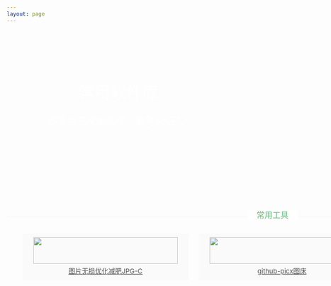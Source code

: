 ```yaml
---
layout: page
---
```

<style>
.grace-color-white{color:#FFF;}
.grace-color-main{color:#2F4056;}
.grace-color-green{color:#5FB878;}
.grace-main{width:1200px; margin:0 auto;}
.grace-margin-top{margin-top:35px !important;}
   /* banner */
.grace-banner{background:no-repeat top center; background-size:100% 358px; height:358px;}
.grace-banner .grace-banner-top1{padding-top:108px;}
.grace-banner .grace-banner-top2{padding-top:13px;}

.grace-banner-samll{background:no-repeat top center; background-size:100% 258px; height:258px;}
.grace-banner-samll .grace-banner-top1{padding-top:38px;}
.grace-banner-samll .grace-banner-top2{padding-top:13px;}
.grace-h1{font-size:36px; line-height:1.8em; font-weight:400;}
.grace-h2{font-size:30px; line-height:1.8em; font-weight:400;}
.grace-h3{font-size:22px; line-height:1.8em; }
.grace-text-center{text-align:center;}
/* titles */
.grace-line-title{position:relative; overflow:visible; border-bottom:1px solid #F6F7F8; text-align:center; margin-top:5px;}
.grace-line-title span{position:relative; top:9px; font-size:18px; background: #fff; padding: 0 20px;}
.grace-line-title a{display:block; position:absolute; top:15px; right:0px; background:#fff; padding:0 20px; color:#2F4056;}
.grace-line-title a i{padding-right:8px;}
/* block lists */
.grace-blocks{padding:20px 0px; margin-top:18px;}
.grace-blocks li{width:27.2%; float:left; background:#FAFAFA; margin:10px 1%; padding:8px 2%;}
.grace-block-title{font-size:18px; line-height:35px; text-align:center; margin-top:6px; color:#525252;}
.grace-block-title i{margin-right:10px; font-size:20px; color:#525252;}
.grace-block-title2{font-size:15px; line-height:1.6em; text-align:center; margin-top:5px; color:#525252;overflow:hidden;}
.grace-block-text{line-height:2.2em; padding:5px 0; color:#888; padding-bottom:8px;}
.grace-blocks-img{width:100%;}
.grace-blocks-img img{width:100%; }
.grace-blocks li:hover{box-shadow:0px 1px #5FB878;}
.grace-blocks li:hover .grace-block-title{color:#5FB878;}
.grace-blocks li:hover i{color:#5FB878;}
.grace-blocks a{display:block; overflow:hidden;}
.grace-blocks a:hover{text-decoration:none;}
img{border:none;}
ul{list-style-type:none;}
li{list-style:none; overflow:hidden;}
@media screen and (max-width:800px){
    .grace-main{width:100%; margin:0 auto;}
.grace-banner{height:188px; background-size:auto auto;}
	.grace-banner-samll{height:158px; background-size:auto auto;}
	.grace-line-banner{background-size:auto; height:30px;}
	.grace-header-line{height:44px;}
	.grace-h1{font-size:24px;}
	.grace-h2{font-size:20px;}
	.grace-h3{font-size:18px;}
	.grace-banner .grace-banner-top1{padding-top:48px;}
	.grace-banner .grace-banner-top2{padding-top:8px;}
	.grace-banner-samll .grace-banner-top1{padding-top:28px;}
	.grace-banner-samll .grace-banner-top2{padding-top:8px;}
	.grace-line-title span{font-size:18px;}
	.grace-margin-top{margin-top:1px !important;}
	.grace-blocks{padding:0px 12px;}
	.grace-blocks li{width:98%; float:none; margin:12px 0px;}
	.grace-block-title{font-size:16px; line-height:28px;}
	.grace-block-title i{font-size:16px;}
	.grace-block-text{text-indent:2em; line-height:1.8em; font-size:12px; color:#888; padding-bottom:8px;} 
    
}
</style>
<meta name="referrer" content="no-referrer"/> 
<div class="container-fuild"> 
    <div class="grace-banner" style="background-image:url(/kouGraceImage/bander.jpg);">
            <div class="grace-h1 grace-text-center grace-color-white grace-banner-top1">
                常用软件库
            </div> 
            <div class="grace-h3 grace-text-center grace-color-white grace-banner-top2">
            收集自己常用软件，避免忘记 ^_^  
            </div>
        </div>
    <div class="grace-line-title grace-main grace-margin-top">
        <span class="grace-color-green">常用工具</span>
    </div>
    <div class="grace-blocks" style="padding-top:10px;">
        <ul class="grace-main">
            <!-- 每增加一个软件，就可以在下面复制下面的li标签，然后修改里面的内容 -->
            <li>
                <a href="/article/tools/图片无损优化减肥软件">
                    <div class="grace-blocks-img">
                        <img  style="height:60px" src="https://p.ananas.chaoxing.com/star3/origin/f7b23e6ca0cc933677b871911f128a05.png" />
                    </div>
                    <div class="grace-block-title2">图片无损优化减肥JPG-C</div>
                </a>
            </li>
            <li>
                <a href="/article/tools/githubpix图片上传">
                    <div class="grace-blocks-img">
                        <img style="height:60px" src="https://p.cldisk.com/star3/origin/06e9b7dd078f6bd766bdfeac067f1fba.png" />
                    </div>
                    <div class="grace-block-title2">github-picx图床</div>
                </a>
            </li>
            <li>
                <a href="/article/tools/FastStoneCapture截图软件">
                    <div class="grace-blocks-img">
                        <img  style="height:60px" src="https://p.cldisk.com/star3/origin/103573df229911aaefab7e684596d29b.png" />
                    </div>
                    <div class="grace-block-title2">FSCapture v10.7 中文破解绿色便携版</div>
                </a>
            </li>
        </ul>
    </div>
</div>